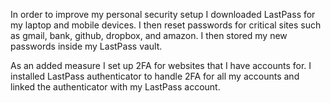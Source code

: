 In order to improve my personal security setup I downloaded LastPass for my laptop and mobile devices. I then reset passwords for critical sites such as gmail, bank, github, dropbox, and amazon. I then stored my new passwords inside my LastPass vault. 

As an added measure I set up 2FA for websites that I have accounts for. I installed LastPass authenticator to handle 2FA for all my accounts and linked the authenticator with my LastPass account.